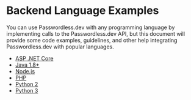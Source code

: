 # Backend Language Examples

You can use Passwordless.dev with any programming language by implementing calls to the Passwordless.dev API, but this document will provide some code examples, guidelines, and other help integrating Passwordless.dev with popular languages.

- [ASP .NET Core](backend/dotnet) <Badge text="example" type="warning"/>
- [Java 1.8+](backend/java)
- [Node.js](backend/nodejs) <Badge text="example" type="warning"/>
- [PHP](backend/php)
- [Python 2](backend/python2)
- [Python 3](backend/python3) <Badge text="example" type="warning"/>
